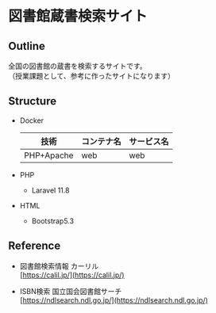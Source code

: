 # 図書館蔵書検索サイト

## Outline
全国の図書館の蔵書を検索するサイトです。  
（授業課題として、参考に作ったサイトになります）

## Structure
* Docker

  | 技術 | コンテナ名 | サービス名 |
  |-------------|-------------------|------------|
  | PHP+Apache  | web | web |

* PHP
  * Laravel 11.8

* HTML
  * Bootstrap5.3

## Reference
* 図書館検索情報 カーリル  
[https://calil.jp/](https://calil.jp/)

* ISBN検索  国立国会図書館サーチ  
[https://ndlsearch.ndl.go.jp/](https://ndlsearch.ndl.go.jp/)
